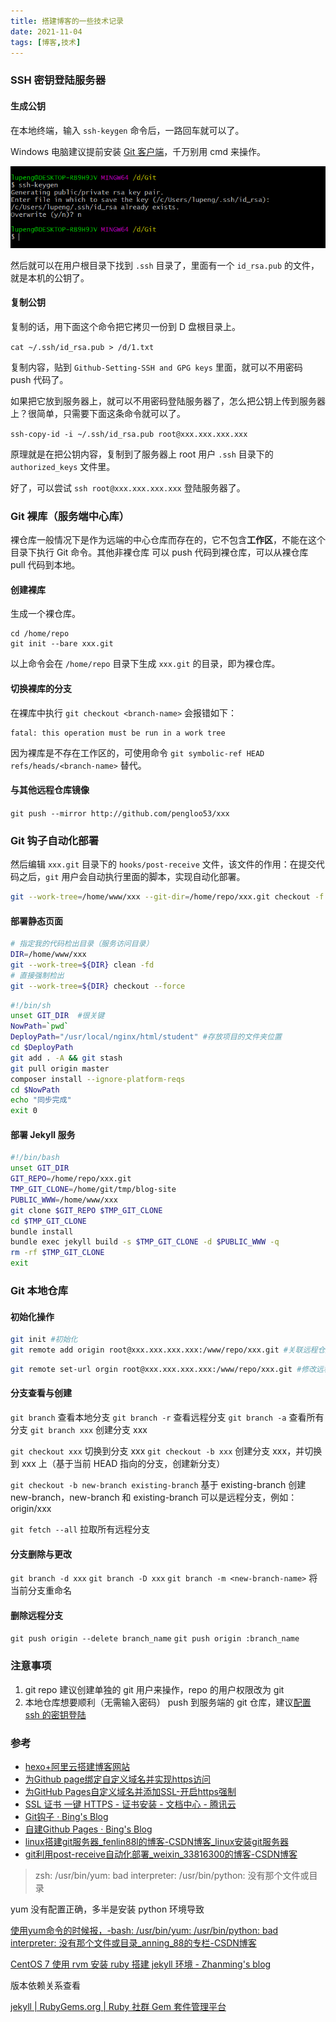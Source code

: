 ```yaml
---
title: 搭建博客的一些技术记录
date: 2021-11-04
tags: [博客,技术]
---
```


<!-- more -->

### SSH 密钥登陆服务器

#### 生成公钥

在本地终端，输入 `ssh-keygen` 命令后，一路回车就可以了。

Windows 电脑建议提前安装 [Git 客户端](https://gitforwindows.org/)，千万别用 cmd 来操作。

![](2021-11-02-git-auto-deploy/image-20211102174256261.png)

然后就可以在用户根目录下找到 `.ssh` 目录了，里面有一个 `id_rsa.pub` 的文件，就是本机的公钥了。

#### 复制公钥

复制的话，用下面这个命令把它拷贝一份到 D 盘根目录上。

`cat ~/.ssh/id_rsa.pub > /d/1.txt`

复制内容，贴到 `Github-Setting-SSH and GPG keys` 里面，就可以不用密码 push 代码了。

如果把它放到服务器上，就可以不用密码登陆服务器了，怎么把公钥上传到服务器上？很简单，只需要下面这条命令就可以了。

`ssh-copy-id -i ~/.ssh/id_rsa.pub root@xxx.xxx.xxx.xxx`

原理就是在把公钥内容，复制到了服务器上 root 用户 `.ssh` 目录下的  `authorized_keys` 文件里。

好了，可以尝试 `ssh root@xxx.xxx.xxx.xxx` 登陆服务器了。

### Git 裸库（服务端中心库）

裸仓库一般情况下是作为远端的中心仓库而存在的，它不包含**工作区**，不能在这个目录下执行 Git 命令。其他非裸仓库 可以 push 代码到裸仓库，可以从裸仓库 pull 代码到本地。

#### 创建裸库
生成一个裸仓库。

```
cd /home/repo
git init --bare xxx.git
```

以上命令会在 `/home/repo` 目录下生成 `xxx.git` 的目录，即为裸仓库。

####  切换裸库的分支

在裸库中执行 `git checkout <branch-name>` 会报错如下：

```
fatal: this operation must be run in a work tree
```

因为裸库是不存在工作区的，可使用命令 `git symbolic-ref HEAD refs/heads/<branch-name>` 替代。

#### 与其他远程仓库镜像

`git push --mirror http://github.com/pengloo53/xxx`

### Git 钩子自动化部署

然后编辑 `xxx.git` 目录下的 `hooks/post-receive`  文件，该文件的作用：在提交代码之后，`git` 用户会自动执行里面的脚本，实现自动化部署。

```bash
git --work-tree=/home/www/xxx --git-dir=/home/repo/xxx.git checkout -f
```

#### 部署静态页面

```bash
# 指定我的代码检出目录（服务访问目录）
DIR=/home/www/xxx
git --work-tree=${DIR} clean -fd
# 直接强制检出
git --work-tree=${DIR} checkout --force
```

```bash
#!/bin/sh
unset GIT_DIR  #很关键
NowPath=`pwd`
DeployPath="/usr/local/nginx/html/student" #存放项目的文件夹位置
cd $DeployPath
git add . -A && git stash
git pull origin master
composer install --ignore-platform-reqs
cd $NowPath
echo "同步完成"
exit 0
```

#### 部署 Jekyll 服务

```bash
#!/bin/bash
unset GIT_DIR
GIT_REPO=/home/repo/xxx.git
TMP_GIT_CLONE=/home/git/tmp/blog-site
PUBLIC_WWW=/home/www/xxx
git clone $GIT_REPO $TMP_GIT_CLONE
cd $TMP_GIT_CLONE
bundle install
bundle exec jekyll build -s $TMP_GIT_CLONE -d $PUBLIC_WWW -q
rm -rf $TMP_GIT_CLONE
exit
```

### Git 本地仓库

#### 初始化操作

```bash
git init #初始化
git remote add origin root@xxx.xxx.xxx.xxx:/www/repo/xxx.git #关联远程仓库
```



```bash
git remote set-url orgin root@xxx.xxx.xxx.xxx:/www/repo/xxx.git #修改远程仓库地址

```





#### 分支查看与创建

`git branch` 查看本地分支
`git branch -r` 查看远程分支
`git branch -a` 查看所有分支
`git branch xxx` 创建分支 xxx

`git checkout xxx` 切换到分支 xxx
`git checkout -b xxx` 创建分支 xxx，并切换到 xxx 上（基于当前 HEAD 指向的分支，创建新分支）

`git checkout -b new-branch existing-branch`  基于 existing-branch 创建 new-branch，new-branch 和 existing-branch 可以是远程分支，例如：origin/xxx

`git fetch --all` 拉取所有远程分支

#### 分支删除与更改

`git branch -d xxx`
`git branch -D xxx`
`git branch -m <new-branch-name>` 将当前分支重命名


#### 删除远程分支

`git push origin --delete branch_name` 
`git push origin :branch_name`



### 注意事项

1. git repo 建议创建单独的 git 用户来操作，repo 的用户权限改为 git
2. 本地仓库想要顺利（无需输入密码） push 到服务端的 git 仓库，建议[配置 ssh 的密钥登陆]()





### 参考

- [hexo+阿里云搭建博客网站](https://qianguyihao.com/post/2020-09-19-hexo-aliyun-blog/)
- [为Github page绑定自定义域名并实现https访问](https://blog.csdn.net/yucicheung/article/details/79560027)
- [为GitHub Pages自定义域名并添加SSL-开启https强制](https://javef.github.io/2018/04/%E4%B8%BAGitHub-Pages%E8%87%AA%E5%AE%9A%E4%B9%89%E5%9F%9F%E5%90%8D%E5%B9%B6%E6%B7%BB%E5%8A%A0SSL-%E5%BC%80%E5%90%AFHTTPS%E5%BC%BA%E5%88%B6/#:~:text=%E9%BB%98%E8%AE%A4%E6%83%85%E5%86%B5%E4%B8%8B%E4%BD%BF%E7%94%A8GitHub%20Pages%E7%9A%84%E7%BB%99%E5%AE%9A%E5%9F%9F%E5%90%8D%E5%88%99%E6%94%AF%E6%8C%81http%E5%92%8Chttps%E4%B8%A4%E7%A7%8D%E5%8D%8F%E8%AE%AE%EF%BC%8C%E4%BD%86%E6%98%AF%E5%A6%82%E6%9E%9C%E4%BD%BF%E7%94%A8%E8%87%AA%E5%AE%9A%E4%B9%89%E5%9F%9F%E5%90%8D%E7%9A%84%E8%AF%9D%EF%BC%8C%E5%88%99%E5%8F%AA%E8%83%BD%E9%80%9A%E8%BF%87%20http%3A%2F%2F%20%E8%AE%BF%E9%97%AE%EF%BC%8C%E4%B9%9F%E5%B0%B1%E6%98%AF%E8%AF%B4%E6%88%91%E4%BB%AC%E5%9C%A8%20Github%E4%B8%8A%E6%90%AD%E5%BB%BA%20Hexo,%E6%88%96Jekyll%20%E4%B8%BB%E9%A2%98%E5%8D%9A%E5%AE%A2%20%E5%90%8E%EF%BC%8C%E9%80%9A%E8%BF%87%20CNAME%20%E7%BB%91%E5%AE%9A%E4%B8%AA%E4%BA%BA%E5%9F%9F%E5%90%8D%E5%90%8E%EF%BC%8C%E6%88%91%E4%BB%AC%E5%8F%AA%E8%83%BD%E9%80%9A%E8%BF%87%20http%3A%2F%2F%20%E5%9F%9F%E5%90%8D%E6%9D%A5%E8%AE%BF%E9%97%AE%E3%80%82)
- [SSL 证书 一键 HTTPS - 证书安装 - 文档中心 - 腾讯云](https://cloud.tencent.com/document/product/400/58062)
- [Git钩子 · Bing's Blog](https://azmddy.github.io/article/%E5%85%B6%E5%AE%83/git%E9%92%A9%E5%AD%90.html)
- [自建Github Pages · Bing's Blog](https://azmddy.github.io/article/%E5%85%B6%E5%AE%83/%E8%87%AA%E5%BB%BAgithubpages.html)
- [linux搭建git服务器_fenlin88l的博客-CSDN博客_linux安装git服务器](https://blog.csdn.net/fenlin88l/article/details/89151075?spm=1001.2101.3001.6650.2&utm_medium=distribute.pc_relevant.none-task-blog-2%7Edefault%7ECTRLIST%7Edefault-2.no_search_link&depth_1-utm_source=distribute.pc_relevant.none-task-blog-2%7Edefault%7ECTRLIST%7Edefault-2.no_search_link)
- [git利用post-receive自动化部署_weixin_33816300的博客-CSDN博客](https://blog.csdn.net/weixin_33816300/article/details/89009334)





> zsh: /usr/bin/yum: bad interpreter: /usr/bin/python: 没有那个文件或目录

yum 没有配置正确，多半是安装 python 环境导致



[使用yum命令的时候报，-bash: /usr/bin/yum: /usr/bin/python: bad interpreter: 没有那个文件或目录_anning_88的专栏-CSDN博客](https://blog.csdn.net/anning_88/article/details/75735757)



[CentOS 7 使用 rvm 安装 ruby 搭建 jekyll 环境 - Zhanming's blog](https://qizhanming.com/blog/2017/05/31/install-rvm-and-ruby-buid-jeklly-env-on-centos-7)



版本依赖关系查看

[jekyll | RubyGems.org | Ruby 社群 Gem 套件管理平台](https://rubygems.org/gems/jekyll/versions/4.2.1)



